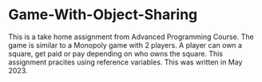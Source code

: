 # Game-With-Object-Sharing
This is a take home assignment from Advanced Programming Course. 
The game is similar to a Monopoly game with 2 players. A player can own a square, get paid or pay depending on who owns the square.
This assignment pracites using reference variables.
This was written in May 2023. 
